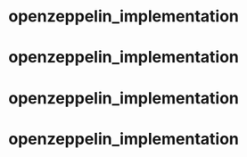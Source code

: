 # openzeppelin_implementation
# openzeppelin_implementation
# openzeppelin_implementation
# openzeppelin_implementation
